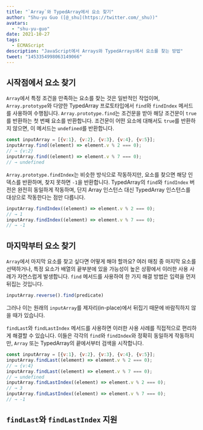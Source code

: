 ```yaml
---
title: "`Array`와 TypedArray에서 요소 찾기"
author: "Shu-yu Guo ([@_shu](https://twitter.com/_shu))"
avatars:
  - "shu-yu-guo"
date: 2021-10-27
tags:
  - ECMAScript
description: "JavaScript에서 Arrays와 TypedArrays에서 요소를 찾는 방법"
tweet: "1453354998063149066"
---
```

## 시작점에서 요소 찾기

`Array`에서 특정 조건을 만족하는 요소를 찾는 것은 일반적인 작업이며, `Array.prototype`와 다양한 TypedArray 프로토타입에서 `find`와 `findIndex` 메서드를 사용하여 수행됩니다. `Array.prototype.find`는 조건문을 받아 해당 조건문이 `true`를 반환하는 첫 번째 요소를 반환합니다. 조건문이 어떤 요소에 대해서도 `true`를 반환하지 않으면, 이 메서드는 `undefined`를 반환합니다.

<!--truncate-->
```js
const inputArray = [{v:1}, {v:2}, {v:3}, {v:4}, {v:5}];
inputArray.find((element) => element.v % 2 === 0);
// → {v:2}
inputArray.find((element) => element.v % 7 === 0);
// → undefined
```

`Array.prototype.findIndex`는 비슷한 방식으로 작동하지만, 요소를 찾으면 해당 인덱스를 반환하며, 찾지 못하면 `-1`을 반환합니다. TypedArray의 `find`와 `findIndex` 버전은 완전히 동일하게 작동하며, 단지 Array 인스턴스 대신 TypedArray 인스턴스를 대상으로 작동한다는 점만 다릅니다.

```js
inputArray.findIndex((element) => element.v % 2 === 0);
// → 1
inputArray.findIndex((element) => element.v % 7 === 0);
// → -1
```

## 마지막부터 요소 찾기

`Array`에서 마지막 요소를 찾고 싶다면 어떻게 해야 할까요? 여러 매칭 중 마지막 요소를 선택하거나, 특정 요소가 배열의 끝부분에 있을 가능성이 높은 상황에서 이러한 사용 사례가 자연스럽게 발생합니다. `find` 메서드를 사용하여 한 가지 해결 방법은 입력을 먼저 뒤집는 것입니다.

```js
inputArray.reverse().find(predicate)
```

그러나 이는 원래의 `inputArray`를 제자리(in-place)에서 뒤집기 때문에 바람직하지 않을 때가 있습니다.

`findLast`와 `findLastIndex` 메서드를 사용하면 이러한 사용 사례를 직접적으로 편리하게 해결할 수 있습니다. 이들은 각각의 `find`와 `findIndex`와 정확히 동일하게 작동하지만, `Array` 또는 TypedArray의 끝에서부터 검색을 시작합니다.

```js
const inputArray = [{v:1}, {v:2}, {v:3}, {v:4}, {v:5}];
inputArray.findLast((element) => element.v % 2 === 0);
// → {v:4}
inputArray.findLast((element) => element.v % 7 === 0);
// → undefined
inputArray.findLastIndex((element) => element.v % 2 === 0);
// → 3
inputArray.findLastIndex((element) => element.v % 7 === 0);
// → -1
```

## `findLast`와 `findLastIndex` 지원

<feature-support chrome="97"
                 firefox="no https://bugzilla.mozilla.org/show_bug.cgi?id=1704385"
                 safari="partial https://bugs.webkit.org/show_bug.cgi?id=227939"
                 nodejs="no"
                 babel="yes https://github.com/zloirock/core-js#array-find-from-last"></feature-support>
